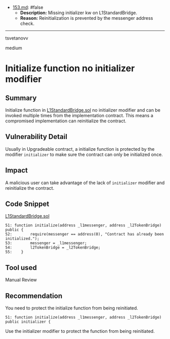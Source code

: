 
- [153.md](0-system-findings/1-processed/0-false/153.md): #false
  - **Description:** Missing initializer kw on L1StandardBridge.
  - **Reason:** Reinitialization is prevented by the messenger address check.

---

tsvetanovv

medium

# Initialize function no initializer modifier

## Summary
Initialize function in [L1StandardBridge.sol](https://github.com/sherlock-audit/2023-01-optimism/blob/main/optimism/packages/contracts/contracts/L1/messaging/L1StandardBridge.sol#L51) no initializer modifier and can be invoked multiple times from the implementation contract. This means a compromised implementation can reinitialize the contract.

## Vulnerability Detail
Usually in Upgradeable contract, a initialize function is protected by the modifier `initializer` to make sure the contract can only be initialized once.

## Impact
A malicious user can take advantage of the lack of `initializer` modifier and reinitialize the contract.

## Code Snippet
[L1StandardBridge.sol](https://github.com/sherlock-audit/2023-01-optimism/blob/main/optimism/packages/contracts/contracts/L1/messaging/L1StandardBridge.sol#L51) 

```solidity
51: function initialize(address _l1messenger, address _l2TokenBridge) public {
52:        require(messenger == address(0), "Contract has already been initialized.");
53:        messenger = _l1messenger;
54:        l2TokenBridge = _l2TokenBridge;
55:    }
```
## Tool used

Manual Review

## Recommendation
You need to protect the initialize function from being reinitiated.
```solidity
51: function initialize(address _l1messenger, address _l2TokenBridge) public initializer {
```

Use the initializer modifier to protect the function from being reinitiated.